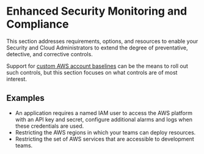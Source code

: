 # Enhanced Security Monitoring and Compliance

This section addresses requirements, options, and resources to enable your Security and Cloud Administrators to extend the degree of preventative, detective, and corrective controls.

Support for [custom AWS account baselines](./2-3-custom-account-baselines.md) can be the means to roll out such controls, but this section focuses on what controls are of most interest.

## Examples

* An application requires a named IAM user to access the AWS platform with an API key and secret, configure additional alarms and logs when these credentials are used.
* Restricting the AWS regions in which your teams can deploy resources.
* Restricting the set of AWS services that are accessible to development teams.
